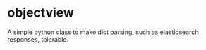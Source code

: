 objectview
==========

A simple python class to make dict parsing, such as elasticsearch responses, tolerable.
